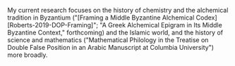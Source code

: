 My current research focuses on the history of chemistry and the alchemical tradition in Byzantium ("[Framing a Middle Byzantine Alchemical Codex][Roberts-2019-DOP-Framing]"; "A Greek Alchemical Epigram in Its Middle Byzantine Context," forthcoming) and the Islamic world, and the history of science and mathematics ("Mathematical Philology in the Treatise on Double False Position in an Arabic Manuscript at Columbia University") more broadly.
